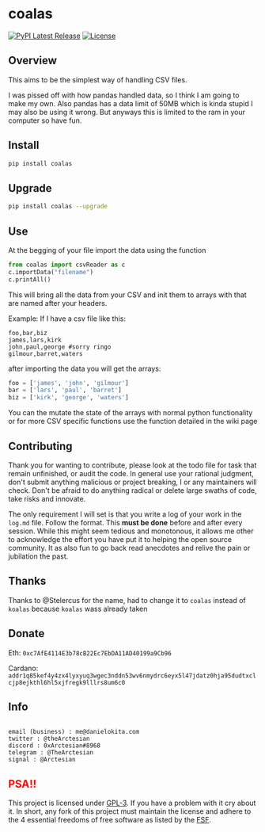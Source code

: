 # coalas

[![PyPI Latest Release](https://img.shields.io/pypi/v/coalas.svg)](https://pypi.org/project/coalas/)
[![License](https://img.shields.io/github/license/thearctesian/coalas)](https://www.gnu.org/licenses/gpl-3.0.en.html)

## Overview

This aims to be the simplest way of handling CSV files.

I was pissed off with how pandas handled data, so I think I am going to make my own. Also pandas has a data limit of 50MB which is kinda stupid I may also be using it wrong. But anyways this is limited to the ram in your computer so have fun.

## Install

```sh
pip install coalas
```

## Upgrade

```sh
pip install coalas --upgrade
```

## Use

At the begging of your file import the data using the function

```py
from coalas import csvReader as c
c.importData("filename")
c.printAll()
```

This will bring all the data from your CSV and init them to arrays with that are named after your headers.

Example:
If I have a csv file like this:

```
foo,bar,biz
james,lars,kirk
john,paul,george #sorry ringo
gilmour,barret,waters
```

after importing the data you will get the arrays:

```py
foo = ['james', 'john', 'gilmour']
bar = ['lars', 'paul', 'barret']
biz = ['kirk', 'george', 'waters']
```

You can the mutate the state of the arrays with normal python functionality or for more CSV specific functions use the function detailed in the wiki page

## Contributing

Thank you for wanting to contribute, please look at the todo file for task that remain unfinished, or audit the code. In general use your rational judgment, don't submit anything malicious or project breaking, I or any maintainers will check. Don't be afraid to do anything radical or delete large swaths of code, take risks and innovate.

The only requirement I will set is that you write a log of your work in the `log.md` file. Follow the format. This **must be done** before and after every session. While this might seem tedious and monotonous, it allows me other to acknowledge the effort you have put it to helping the open source community. It as also fun to go back read anecdotes and relive the pain or jubilation the past.

## Thanks

Thanks to @Stelercus for the name, had to change it to `coalas` instead of `koalas` because `koalas` wass already taken

## Donate 
Eth: `0xc7AfE4114E3b78cB22Ec7EbDA11AD40199a9Cb96`

Cardano: `addr1q85kef4y4zx4lyxyuq3wgec3nddn53wv6nmydrc6eyx5l47jdatz0hja95dudtxclcjp8ejkthl6hl5xjfregk9lllrs8um6c0`

## Info

```

email (business) : me@danielokita.com
twitter : @theArctesian
discord : 0xArctesian#8968
telegram : @TheArctesian
signal : @Arctesian

```

## <span style="color: red"> PSA!! </span>

This project is licensed under [GPL-3](https://www.gnu.org/licenses/quick-guide-gplv3.html). If you have a problem with it cry about it. In short, any fork of this project must maintain the license and adhere to the 4 essential freedoms of free software as listed by the [FSF](https://www.gnu.org/philosophy/free-sw.en.html).
